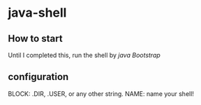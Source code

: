# java-shell

## How to start
Until I completed this, run the shell by *java Bootstrap*

## configuration
BLOCK: .DIR, .USER, or any other string.
NAME: name your shell!
